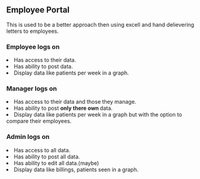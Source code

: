 <h2>Employee Portal</h2>

This is used to be a better approach then using excell and hand delievering letters to employees. 

<h3>Employee logs on</h3>
<li>Has access to their data.</li>
<li>Has ability to post data.</li>
<li>Display data like patients per week in a graph.</li>



<h3>Manager logs on</h3>
<li>Has access to their data and those they manage.</li>
<li>Has ability to post <b> only there own </b> data.</li>
<li>Display data like patients per week in a graph but with the option to compare their employees. </li>
 



<h3>Admin logs on</h3>
<li>Has access to all data.</li>
<li>Has ability to post all data.</li>
<li>Has ability to edit all data.(maybe)</li>
<li>Display data like billings, patients seen in a graph. </li>


